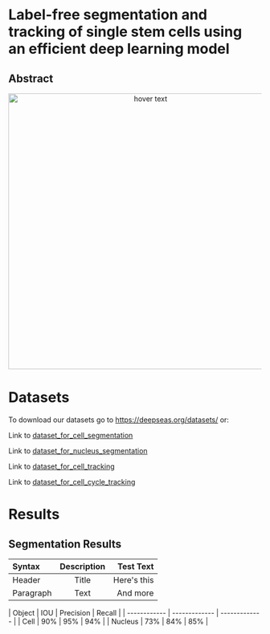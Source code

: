 # Label-free segmentation and tracking of single stem cells using an efficient deep learning model

## Abstract


<p align="center">
  <img src="docs/Fig1.png" width="550" title="hover text">
</p>


# Datasets

To download our datasets go to https://deepseas.org/datasets/ or:

Link to [dataset_for_cell_segmentation](http://google.com)

Link to [dataset_for_nucleus_segmentation](http://google.com)

Link to [dataset_for_cell_tracking](http://google.com)

Link to [dataset_for_cell_cycle_tracking](http://google.com)


# Results

## Segmentation Results

| Syntax      | Description | Test Text     |
| :---        |    :----:   |          ---: |
| Header      | Title       | Here's this   |
| Paragraph   | Text        | And more      |


| Object | IOU | Precision | Recall |
| ------------ | ------------- | ------------- |
| Cell | 90% | 95% | 94% |
| Nucleus | 73% | 84% | 85% |